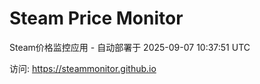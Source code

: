 # Steam Price Monitor

Steam价格监控应用 - 自动部署于 2025-09-07 10:37:51 UTC

访问: https://steammonitor.github.io
